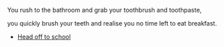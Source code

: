 You rush to the bathroom and grab your toothbrush and toothpaste,

you quickly brush your teeth and realise you no time left to eat breakfast.

- [Head off to school](1-1A.md)